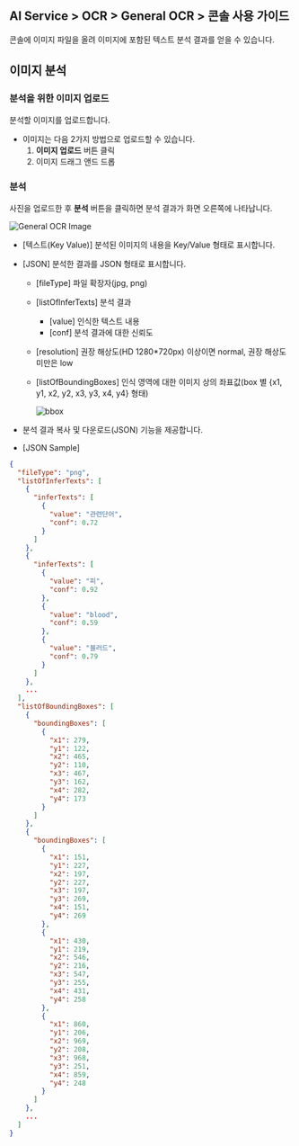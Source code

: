 ## AI Service > OCR > General OCR > 콘솔 사용 가이드

콘솔에 이미지 파일을 올려 이미지에 포함된 텍스트 분석 결과를 얻을 수 있습니다.

## 이미지 분석

### 분석을 위한 이미지 업로드

분석할 이미지를 업로드합니다.

- 이미지는 다음 2가지 방법으로 업로드할 수 있습니다.
    1. **이미지 업로드** 버튼 클릭
    2. 이미지 드래그 앤드 드롭


### 분석

사진을 업로드한 후 **분석** 버튼을 클릭하면 분석 결과가 화면 오른쪽에 나타납니다.

![General OCR Image](http://static.toastoven.net/prod_ocr/GeneralOCR_console_ko.png)

* [텍스트(Key Value)] 분석된 이미지의 내용을 Key/Value 형태로 표시합니다.
* [JSON] 분석한 결과를 JSON 형태로 표시합니다.
    * [fileType] 파일 확장자(jpg, png)
    * [listOfInferTexts] 분석 결과
        * [value] 인식한 텍스트 내용
        * [conf] 분석 결과에 대한 신뢰도
    * [resolution] 권장 해상도(HD 1280*720px) 이상이면 normal, 권장 해상도 미만은 low
    * [listOfBoundingBoxes] 인식 영역에 대한 이미지 상의 좌표값(box 별 {x1, y1, x2, y2, x3, y3, x4, y4} 형태)

      ![bbox](http://static.toastoven.net/prod_ocr/bbox.png)

* 분석 결과 복사 및 다운로드(JSON) 기능을 제공합니다. 

* [JSON Sample]
```json
{
  "fileType": "png",
  "listOfInferTexts": [
    {
      "inferTexts": [
        {
          "value": "관련단어",
          "conf": 0.72
        }
      ]
    },
    {
      "inferTexts": [
        {
          "value": "피",
          "conf": 0.92
        },
        {
          "value": "blood",
          "conf": 0.59
        },
        {
          "value": "블러드",
          "conf": 0.79
        }
      ]
    },
    ...
  ],
  "listOfBoundingBoxes": [
    {
      "boundingBoxes": [
        {
          "x1": 279,
          "y1": 122,
          "x2": 465,
          "y2": 110,
          "x3": 467,
          "y3": 162,
          "x4": 282,
          "y4": 173
        }
      ]
    },
    {
      "boundingBoxes": [
        {
          "x1": 151,
          "y1": 227,
          "x2": 197,
          "y2": 227,
          "x3": 197,
          "y3": 269,
          "x4": 151,
          "y4": 269
        },
        {
          "x1": 430,
          "y1": 219,
          "x2": 546,
          "y2": 216,
          "x3": 547,
          "y3": 255,
          "x4": 431,
          "y4": 258
        },
        {
          "x1": 860,
          "y1": 206,
          "x2": 969,
          "y2": 208,
          "x3": 968,
          "y3": 251,
          "x4": 859,
          "y4": 248
        }
      ]
    },
    ...
  ]
}
```